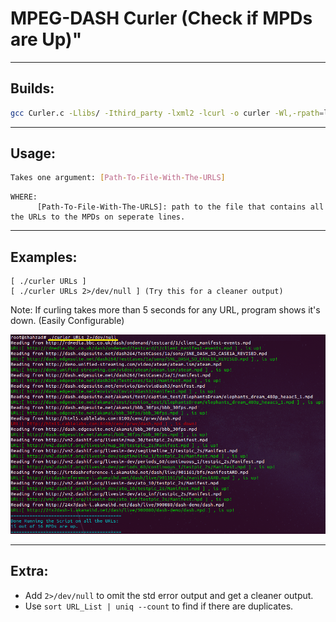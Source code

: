 # MPEG-DASH Curler (Check if MPDs are Up)" 

------------------------
Builds:
------------------------
```sh
gcc Curler.c -Llibs/ -Ithird_party -lxml2 -lcurl -o curler -Wl,-rpath=libs/ && echo $?
```
------------------------
Usage:
------------------------
```sh
Takes one argument: [Path-To-File-With-The-URLS]
```
    WHERE:
          [Path-To-File-With-The-URLS]: path to the file that contains all the URLs to the MPDs on seperate lines.

------------------------
Examples:
------------------------
    [ ./curler URLs ]
    [ ./curler URLs 2>/dev/null ] (Try this for a cleaner output)

Note: If curling takes more than 5 seconds for any URL, program shows it's down. (Easily Configurable)

![Sample Output](/image/Example.PNG?raw=true)

------------------------
Extra:
------------------------
- Add ```2>/dev/null``` to omit the std error output and get a cleaner output.
- Use ```sort URL_List | uniq --count``` to find if there are duplicates.

